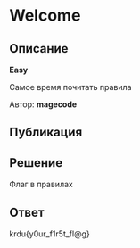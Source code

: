 # Welcome

## Описание

**Easy**

Самое время почитать правила

Автор: **magecode**

## Публикация

## Решение

Флаг в правилах

## Ответ

krdu{y0ur_f1r5t_fl@g}